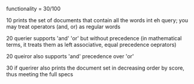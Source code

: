 functionality = 30/100

10 prints the set of documents that contain all the words int eh query; you may treat operators (and, or) as regular words

20 querier supports 'and' 'or' but without precedence (in mathematical terms, it treats them as left associative, equal precedence oeprators)

20 queiror also supports 'and' precedence over 'or'

30 if querirer also prints the document set in decreasing order by score, thus meeting the full specs
